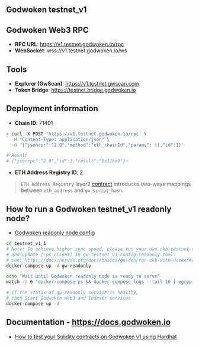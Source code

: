 ## Godwoken testnet_v1

## Godwoken Web3 RPC
* **RPC URL**: https://v1.testnet.godwoken.io/rpc
* **WebSocket**: wss://v1.testnet.godwoken.io/ws


## Tools

* **Explorer (GwScan)**: https://v1.testnet.gwscan.com
* **Token Bridge**: https://testnet.bridge.godwoken.io


## Deployment information
* **Chain ID**: 71401
```bash
> curl -X POST 'https://v1.testnet.godwoken.io/rpc' \
  -H "Content-Type: application/json" \
  -d '{"jsonrpc":"2.0","method":"eth_chainId","params": [],"id":1}'

# Result
# {"jsonrpc":"2.0","id":1,"result":"0x116e9"}⏎ 
```

* **ETH Address Registry ID**: 2
> `ETH Address Registry` layer2 [contract](https://github.com/godwokenrises/godwoken/blob/develop/gwos/c/contracts/eth_addr_reg.c) introduces two-ways mappings between `eth_address` and `gw_script_hash`.


## How to run a Godwoken testnet_v1 readonly node?

* [Godwoken readonly node config](./gw-testnet_v1-config-readonly.toml)
```sh
cd testnet_v1_1
# Note: To achieve higher sync speed, please run your own ckb-testnet-node and ckb-testnet-indexer,
# and update [rpc_client] in gw-testnet_v1-config-readonly.toml.
# see: https://docs.nervos.org/docs/basics/guides/run-ckb-with-docker#run-a-ckb-testnet-node
docker-compose up -d gw-readonly

echo "Wait until Godwoken readonly node is ready to serve"
watch -n 6 "docker-compose ps && docker-compose logs --tail 10 | egrep 'sync new block'" 

# if the status of gw-readonly service is healthy,
# then Start Godwoken Web3 and Indexer services
docker-compose up -d
```


## Documentation - https://docs.godwoken.io

* [How to test your Solidity contracts on Godwoken v1 using Hardhat](https://github.com/nervosnetwork/godwoken-tests)
